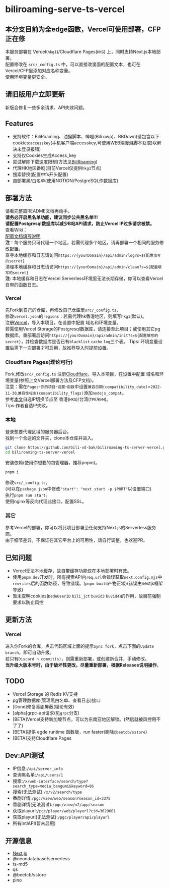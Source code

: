 # biliroaming-serve-ts-vercel

## 本分支目前为全edge函数，Vercel可使用部署，CFP正在修

本服务部署在 Vercel(`hkg1`)/Cloudflare Pages(`HKG`) 上，同时支持Next.js本地部署。  
配置修改在 `src/_config.ts` 中，可以直接改里面的配置文本，也可在Vercel/CFP里添加对应名称变量。  
使用环境变量更安全。  

## 请旧版用户立即更新

新版会修复一些多余请求、API失效问题。  

## Features

- 支持软件：BiliRoaming、油猴脚本、哔哩(Bili.uwp)、BBDown(请包含以下cookies:`accesskey`(手机客户端accesskey,可使用WEB端漫游脚本获取)以解决未登录报错)
- 支持仅Cookies生成Access_key
- 尝试解除下载速度限制(方法见[BiliRoaming](https://github.com/yujincheng08/BiliRoaming/pull/1045/commits/bb8bbc5bd0fdb2b61b23f957658ebf7cb064e30f))
- 代理HK地区番剧(目前Vercel仅提供`hkg1`节点)
- 搜索替换(配置中fs开头配置)
- 自部署黑/白名单(使用NOTION/PostgreSQL作数据库)

## 部署方法

请看完整篇README文档再动手。  
**请务必开启黑名单功能，建议同步公共黑名单!!!**  
**请配置Postgresql数据库以减少B站API请求，防止Vercel IP过多请求被禁。**  
查看Wiki：  
[配置文档填写说明](https://github.com/bili-vd-bak/biliroaming-ts-server-vercel/wiki/%E9%85%8D%E7%BD%AE%E6%96%87%E4%BB%B6)  
**注**：每个服务只可代理一个地区，若需代理多个地区，请再部署一个相同的服务修改配置。  
查寻本地缓存和日志请访问`https://{yourDomain}/api/admin/log?s=${配置填写的secret}`  
清理本地缓存和日志请访问`https://{yourDomain}/api/admin/clean?s=${配置填写的secret}`  
**注**: 本地缓存和日志在Vercel Serverless环境里无法长期存储，你可以查看Vercel自带的函数日志。  

### Vercel

先Fork到自己的仓库，再修改自己仓库里`src/_config.ts`，  
修改`vercel.json`的`regions`：若需代理hk香港地区，则填写`hkg1`(默认)。  
注册[Vercel](https://vercel.com)，导入本项目，在设置中配置 域名和环境变量。  
若需使用Vercel Storage的Postgresql数据库，请连接至此项目；或使用其它pg数据库。重部署后访问`https://{yourDomain}/api/admin/init?s=${配置填写的secret}`，并检查数据库是否已有`blacklist` `cache` `log`三个表。
Tips: 环境变量设置后需下一次部署才可启用，故推荐导入时提前设置。  

### Cloudflare Pages(理论可行)

Fork,修改`src/_config.ts`
注册[Cloudflare](https://dash.cloudflare.com)，导入本项目，在设置中配置 域名和环境变量(参照上文Vercel部署方法及CFP文档)。  
注意：需在`Pages`-`你的项目`-`设置`-`函数`中设置`兼容日期(compatibility_date)`=`2022-11-30`,`兼容性标志(compatibility_flags)`添加`nodejs_compat`。  
参考[本文](https://github.com/XIU2/CloudflareSpeedTest/issues/189)自选IP切换节点至 香港(`HKG`)/台湾(`TPE`/`KHH`)。  
Tips:作者自选IP失败。  

### 本地

登录想要代理区域的服务器后台。  
找到一个合适的文件夹，clone本仓库并进入。  

```bash
git clone https://github.com/bili-vd-bak/biliroaming-ts-server-vercel.git --depth 1
cd biliroaming-ts-server-vercel
```

安装依赖(使用你想要的包管理器，推荐pnpm)。  

```bash
pnpm i
```

修改`src/_config.ts`。  
(可以在`package.json`中修改`"start": "next start -p $PORT"`以设置端口)  
执行`pnpm run start`。  
使用nginx等反向代理此接口，配置SSL。  

### 其它

参考Vercel的部署，你可以将此项目部署至任何支持Next.js的Serverless服务商。  
由于细节差异，不保证在其它平台上的可用性，请自行调整，也欢迎PR。  

## 已知问题

- Vercel无法本地缓存，故自带缓存功能仅在本地部署时有效。  
- 使用`pnpm dev`开发时，所有搜索API内`req.url`会错误获取`next.config.mjs`中`rewrites`后的函数路径，导致错误。(`pnpm build`产物正常)(错误由nextjs框架导致)
- 暂未查明cookies(`DedeUserID` `bili_jct` `buvid3` `buvid4`)的作用，故目前强制要求以防止风控

## 更新方法

### Vercel

进入你Fork的仓库，点击代码区域上面的提示`Sync fork`，点击下面的`Update branch`，即可自动升级。  
若只有`Discard n commit(s)`，则需重新部署，或创建新合并，手动修改。  
**当升级大版本号时，由于破坏性更改，尽量重新部署，根据Releases说明操作**。  

## TODO

- Vercel Storage 的 Redis KV支持
- pg管理数据库(管理黑白名单、查看日志)接口
- [Done]修复番剧屏蔽(理论有效)
- [alpha]grpc-api请求(见`grpc`分支)
- [BETA]Vercel支持新加坡节点，可以为东南亚地区解锁。(然后就被风控用不了了)  
- [BETA]提供 egde runtime 函数版，run faster(剔除`@beetcb/sstore`)
- [BETA]支持Cloudflare Pages

## Dev:API测试

- IP信息:`/api/server_info`
- 查询黑名单:`/api/users/1`
- 搜索:`/x/web-interface/search/type?search_type=media_bangumi&keyword=86`
- 搜索(无法测试):`/x/v2/search/type`
- 番剧详情:`/pgc/view/web/season?season_id=3375`
- 番剧详情(无法测试):`/pgc/view/v2/app/season`
- 获取playurl:`/pgc/player/web/playurl?cid=3629601`
- 获取playurl(无法测试):`/pgc/player/api/playurl`
- 所有intlAPI(暂未启用)

## 开源信息

- [Next.js](https://nextjs.org/)
- @neondatabase/serverless
- ts-md5
- qs
- @beetcb/sstore
- pino
